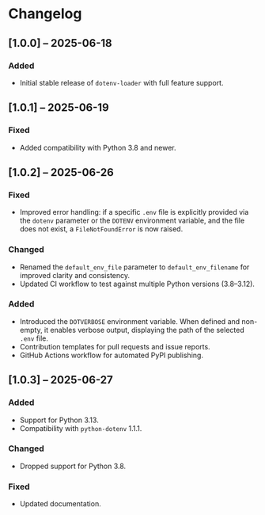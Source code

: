# Changelog


## [1.0.0] – 2025-06-18

### Added
- Initial stable release of `dotenv-loader` with full feature support.


## [1.0.1] – 2025-06-19

### Fixed
- Added compatibility with Python 3.8 and newer.


## [1.0.2] – 2025-06-26

### Fixed
- Improved error handling: if a specific `.env` file is explicitly provided via the `dotenv` parameter or the `DOTENV` environment variable, and the file does not exist, a `FileNotFoundError` is now raised.


### Changed
- Renamed the `default_env_file` parameter to `default_env_filename` for improved clarity and consistency.
- Updated CI workflow to test against multiple Python versions (3.8–3.12).

### Added
- Introduced the `DOTVERBOSE` environment variable. When defined and non-empty, it enables verbose output, displaying the path of the selected `.env` file.
- Contribution templates for pull requests and issue reports.
- GitHub Actions workflow for automated PyPI publishing.


## [1.0.3] – 2025-06-27

### Added
- Support for Python 3.13.
- Compatibility with `python-dotenv` 1.1.1.

### Changed
- Dropped support for Python 3.8.

### Fixed
- Updated documentation.

